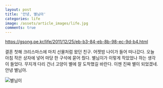 ```yaml
---
layout: post
title: '안녕, 별님아'
categories: life
image: /assets/article_images/life.jpg
comments: true
---
```


https://gsong.pe.kr/life/2011/12/25/eb-b3-84-eb-8b-98-ec-9d-b4.html

결혼 첫해 크리스마스에 마치 선물처럼 왔던 친구. 어젯밤 나이가 들어 떠나갔다. 오늘 아침 작은 상자에 넣어 마당 한 구석에 묻어 줬다. 별님이가 이렇게 작았었나 하는 생각이 들었다. 무지개 다리 건너 고양이 별에 잘 도착했길 바란다. 이젠 진짜 별이 되었겠네. 안녕 별님아.

![별님이]("/assets/images/goodbye_byulnim.jpg")
